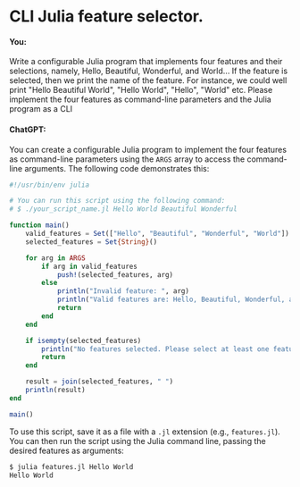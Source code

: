 # CLI Julia feature selector.

#### You:
Write a configurable Julia program that implements four features and their selections, namely, Hello, Beautiful, Wonderful, and World... If the feature is selected, then we print the name of the feature. For instance, we could well print "Hello Beautiful World", "Hello World", "Hello", "World" etc. Please implement the four features as command-line parameters and the Julia program as a CLI

#### ChatGPT:
You can create a configurable Julia program to implement the four features as command-line parameters using the `ARGS` array to access the command-line arguments. The following code demonstrates this:

```julia
#!/usr/bin/env julia

# You can run this script using the following command:
# $ ./your_script_name.jl Hello World Beautiful Wonderful

function main()
    valid_features = Set(["Hello", "Beautiful", "Wonderful", "World"])
    selected_features = Set{String}()

    for arg in ARGS
        if arg in valid_features
            push!(selected_features, arg)
        else
            println("Invalid feature: ", arg)
            println("Valid features are: Hello, Beautiful, Wonderful, and World")
            return
        end
    end

    if isempty(selected_features)
        println("No features selected. Please select at least one feature from: Hello, Beautiful, Wonderful, and World")
        return
    end

    result = join(selected_features, " ")
    println(result)
end

main()
```

To use this script, save it as a file with a `.jl` extension (e.g., `features.jl`). You can then run the script using the Julia command line, passing the desired features as arguments:

```bash
$ julia features.jl Hello World
Hello World
```
